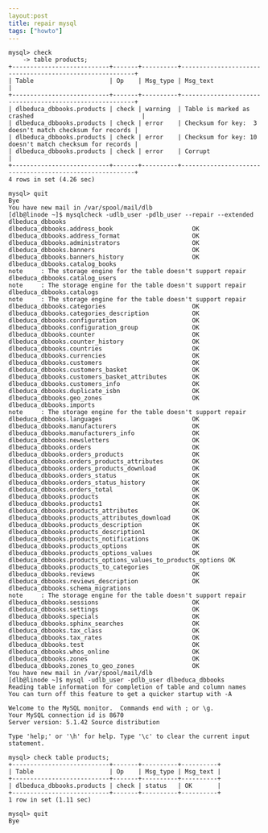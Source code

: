 ```yaml
---
layout:post
title: repair mysql
tags: ["howto"]
---
```




    mysql> check
        -> table products;
    +---------------------------+-------+----------+---------------------------------------------------------+
    | Table                     | Op    | Msg_type | Msg_text                                                |
    +---------------------------+-------+----------+---------------------------------------------------------+
    | dlbeduca_dbbooks.products | check | warning  | Table is marked as crashed                              |
    | dlbeduca_dbbooks.products | check | error    | Checksum for key:  3 doesn't match checksum for records |
    | dlbeduca_dbbooks.products | check | error    | Checksum for key: 10 doesn't match checksum for records |
    | dlbeduca_dbbooks.products | check | error    | Corrupt                                                 |
    +---------------------------+-------+----------+---------------------------------------------------------+
    4 rows in set (4.26 sec)

    mysql> quit
    Bye
    You have new mail in /var/spool/mail/dlb
    [dlb@linode ~]$ mysqlcheck -udlb_user -pdlb_user --repair --extended dlbeduca_dbbooks
    dlbeduca_dbbooks.address_book                      OK
    dlbeduca_dbbooks.address_format                    OK
    dlbeduca_dbbooks.administrators                    OK
    dlbeduca_dbbooks.banners                           OK
    dlbeduca_dbbooks.banners_history                   OK
    dlbeduca_dbbooks.catalog_books
    note     : The storage engine for the table doesn't support repair
    dlbeduca_dbbooks.catalog_users
    note     : The storage engine for the table doesn't support repair
    dlbeduca_dbbooks.catalogs
    note     : The storage engine for the table doesn't support repair
    dlbeduca_dbbooks.categories                        OK
    dlbeduca_dbbooks.categories_description            OK
    dlbeduca_dbbooks.configuration                     OK
    dlbeduca_dbbooks.configuration_group               OK
    dlbeduca_dbbooks.counter                           OK
    dlbeduca_dbbooks.counter_history                   OK
    dlbeduca_dbbooks.countries                         OK
    dlbeduca_dbbooks.currencies                        OK
    dlbeduca_dbbooks.customers                         OK
    dlbeduca_dbbooks.customers_basket                  OK
    dlbeduca_dbbooks.customers_basket_attributes       OK
    dlbeduca_dbbooks.customers_info                    OK
    dlbeduca_dbbooks.duplicate_isbn                    OK
    dlbeduca_dbbooks.geo_zones                         OK
    dlbeduca_dbbooks.imports
    note     : The storage engine for the table doesn't support repair
    dlbeduca_dbbooks.languages                         OK
    dlbeduca_dbbooks.manufacturers                     OK
    dlbeduca_dbbooks.manufacturers_info                OK
    dlbeduca_dbbooks.newsletters                       OK
    dlbeduca_dbbooks.orders                            OK
    dlbeduca_dbbooks.orders_products                   OK
    dlbeduca_dbbooks.orders_products_attributes        OK
    dlbeduca_dbbooks.orders_products_download          OK
    dlbeduca_dbbooks.orders_status                     OK
    dlbeduca_dbbooks.orders_status_history             OK
    dlbeduca_dbbooks.orders_total                      OK
    dlbeduca_dbbooks.products                          OK
    dlbeduca_dbbooks.products1                         OK
    dlbeduca_dbbooks.products_attributes               OK
    dlbeduca_dbbooks.products_attributes_download      OK
    dlbeduca_dbbooks.products_description              OK
    dlbeduca_dbbooks.products_description1             OK
    dlbeduca_dbbooks.products_notifications            OK
    dlbeduca_dbbooks.products_options                  OK
    dlbeduca_dbbooks.products_options_values           OK
    dlbeduca_dbbooks.products_options_values_to_products_options OK
    dlbeduca_dbbooks.products_to_categories            OK
    dlbeduca_dbbooks.reviews                           OK
    dlbeduca_dbbooks.reviews_description               OK
    dlbeduca_dbbooks.schema_migrations
    note     : The storage engine for the table doesn't support repair
    dlbeduca_dbbooks.sessions                          OK
    dlbeduca_dbbooks.settings                          OK
    dlbeduca_dbbooks.specials                          OK
    dlbeduca_dbbooks.sphinx_searches                   OK
    dlbeduca_dbbooks.tax_class                         OK
    dlbeduca_dbbooks.tax_rates                         OK
    dlbeduca_dbbooks.test                              OK
    dlbeduca_dbbooks.whos_online                       OK
    dlbeduca_dbbooks.zones                             OK
    dlbeduca_dbbooks.zones_to_geo_zones                OK
    You have new mail in /var/spool/mail/dlb
    [dlb@linode ~]$ mysql -udlb_user -pdlb_user dlbeduca_dbbooks
    Reading table information for completion of table and column names
    You can turn off this feature to get a quicker startup with -A

    Welcome to the MySQL monitor.  Commands end with ; or \g.
    Your MySQL connection id is 8670
    Server version: 5.1.42 Source distribution

    Type 'help;' or '\h' for help. Type '\c' to clear the current input statement.

    mysql> check table products;
    +---------------------------+-------+----------+----------+
    | Table                     | Op    | Msg_type | Msg_text |
    +---------------------------+-------+----------+----------+
    | dlbeduca_dbbooks.products | check | status   | OK       |
    +---------------------------+-------+----------+----------+
    1 row in set (1.11 sec)

    mysql> quit
    Bye

